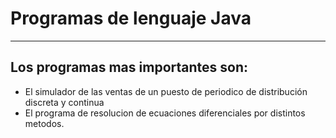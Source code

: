 # Programas de lenguaje Java
----
## Los programas mas importantes son:
- El simulador de las ventas de un puesto de periodico de distribución discreta y continua
- El programa de resolucion de ecuaciones diferenciales por distintos metodos.
